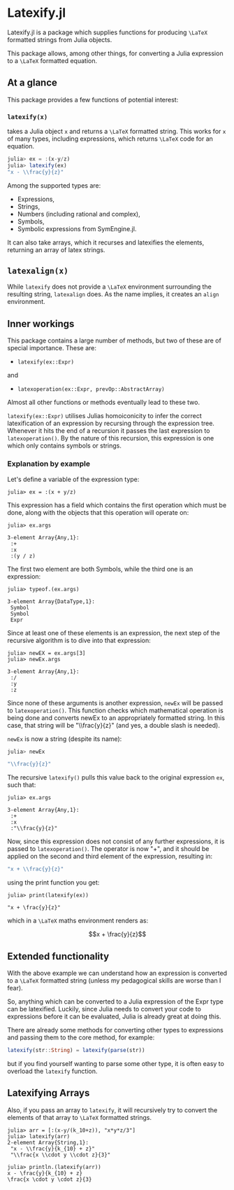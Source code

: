 # Latexify.jl

Latexify.jl is a package which supplies functions for producing ``\LaTeX`` formatted strings from Julia objects.

This package allows, among other things, for converting a Julia expression to a ``\LaTeX`` formatted equation.

## At a glance

This package provides a few functions of potential interest:

### `latexify(x)`
takes a Julia object `x` and returns a ``\LaTeX`` formatted string. This works for `x` of many types, including expressions, which returns ``\LaTeX`` code for an equation.

```julia
julia> ex = :(x-y/z)
julia> latexify(ex)
"x - \\frac{y}{z}"
```

Among the supported types are:
- Expressions,
- Strings,
- Numbers (including rational and complex),
- Symbols,
- Symbolic expressions from SymEngine.jl.

It can also take arrays, which it recurses and latexifies the elements, returning an array of latex strings.

## `latexalign(x)`

While `latexify` does not provide a ``\LaTeX`` environment surrounding the resulting string, `latexalign` does.
As the name implies, it creates an `align` environment.






## Inner workings

This package contains a large number of methods, but two of these are of special importance.
These are:

- `latexify(ex::Expr)`

and

- `latexoperation(ex::Expr, prevOp::AbstractArray)`

Almost all other functions or methods eventually lead to these two.

`latexify(ex::Expr)` utilises Julias homoiconicity to infer the correct latexification of an expression by recursing through the expression tree. Whenever it hits the end of a recursion it passes the last expression to `latexoperation()`.
By the nature of this recursion, this expression is one which only contains symbols or strings.

### Explanation by example

Let's define a variable of the expression type:
```julia-repl
julia> ex = :(x + y/z)
```

This expression has a field which contains the first operation which must be done, along with the objects that this operation will operate on:
```julia-repl
julia> ex.args

3-element Array{Any,1}:
 :+      
 :x      
 :(y / z)
```

The first two element are both Symbols, while the third one is an expression:
```julia-repl
julia> typeof.(ex.args)

3-element Array{DataType,1}:
 Symbol
 Symbol
 Expr
```

Since at least one of these elements is an expression, the next step of the recursive algorithm is to dive into that expression:

```julia-repl
julia> newEX = ex.args[3]
julia> newEx.args

3-element Array{Any,1}:
 :/
 :y
 :z
```

Since none of these arguments is another expression, `newEx` will be passed to `latexoperation()`.
This function checks which mathematical operation is being done and converts newEx to an appropriately formatted string.
In this case, that string will be "\\\\frac{y}{z}" (and yes, a double slash is needed).

`newEx` is now a string (despite its name):


```julia
julia> newEx

"\\frac{y}{z}"
```

The recursive `latexify()` pulls this value back to the original expression `ex`, such that:

```julia-repl
julia> ex.args

3-element Array{Any,1}:
 :+      
 :x      
 :"\\frac{y}{z}"
```

Now, since this expression does not consist of any further expressions, it is passed to `latexoperation()`.
The operator is now "+", and it should be applied on the second and third element of the expression, resulting in:

```julia
"x + \\frac{y}{z}"
```

using the print function you get:

```julia-repl
julia> print(latexify(ex))

"x + \frac{y}{z}"
```

which in a ``\LaTeX`` maths environment renders as:

```math
x + \frac{y}{z}
```



## Extended functionality


With the above example we can understand how an expression is converted to a ``\LaTeX`` formatted string (unless my pedagogical skills are worse than I fear).

So, anything which can be converted to a Julia expression of the Expr type can be latexified.
Luckily, since Julia needs to convert your code to expressions before it can be evaluated, Julia is already great at doing this.

There are already some methods for converting other types to expressions and passing them to the core method, for example:
```julia
latexify(str::String) = latexify(parse(str))
```
but if you find yourself wanting to parse some other type, it is often easy to overload the `latexify` function.


## Latexifying Arrays
Also, if you pass an array to `latexify`, it will recursively try to convert the elements of that array to ``\LaTeX`` formatted strings.


```julia-repl
julia> arr = [:(x-y/(k_10+z)), "x*y*z/3"]
julia> latexify(arr)
2-element Array{String,1}:
 "x - \\frac{y}{k_{10} + z}"     
 "\\frac{x \\cdot y \\cdot z}{3}"

julia> println.(latexify(arr))
x - \frac{y}{k_{10} + z}
\frac{x \cdot y \cdot z}{3}
```

